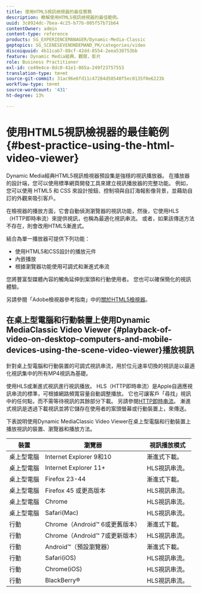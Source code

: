 ```yaml
---
title: 使用HTML5視訊檢視器的最佳實務
description: 瞭解使用HTML5視訊檢視器的最佳範例。
uuid: 3c8924dc-7bea-4c25-b77b-005f57b71b64
contentOwner: admin
content-type: reference
products: SG_EXPERIENCEMANAGER/Dynamic-Media-Classic
geptopics: SG_SCENESEVENONDEMAND_PK/categories/video
discoiquuid: 4b11cab7-88cf-42dd-8554-2eea530753bb
feature: Dynamic Media經典，觀眾，影片
role: Business Practitioner
exl-id: ce49e4ce-8dc0-41e1-865a-249f23757553
translation-type: tm+mt
source-git-commit: 31ac96e6fd11c47284d58540f5ec0135f0e6223b
workflow-type: tm+mt
source-wordcount: '431'
ht-degree: 13%

---
```


# 使用HTML5視訊檢視器的最佳範例{#best-practice-using-the-html-video-viewer}

Dynamic Media經典HTML5視訊檢視器預設集是強穩的視訊播放器。 在播放器的設計端，您可以使用標準網頁開發工具來建立視訊播放器的完整功能。 例如，您可以使用 HTML5 和 CSS 來設計按鈕、控制項與自訂海報影像背景，並藉助自訂的外觀來吸引客戶。

在檢視器的播放方面，它會自動偵測瀏覽器的視訊功能，然後，它使用HLS（HTTP即時串流）來提供視訊，也稱為最適化視訊串流。 或者，如果該傳送方法不存在，則會改用HTML5漸進式。

結合為單一播放器可提供下列功能：

* 使用HTML5和CSS設計的播放元件
* 內嵌播放
* 根據瀏覽器功能使用可調式和漸進式串流

您將豐富型媒體內容的觸角延伸到案頭和行動使用者。 您也可以確保簡化的視訊體驗。

另請參閱「Adobe檢視器參考指南」中的[關於HTML5檢視器](https://experienceleague.adobe.com/docs/dynamic-media-developer-resources/library/viewers-for-aem-assets-only/c-html5-aem-asset-viewers.html?lang=en#viewers-for-aem-assets-only)。

## 在桌上型電腦和行動裝置上使用Dynamic MediaClassic Video Viewer {#playback-of-video-on-desktop-computers-and-mobile-devices-using-the-scene-video-viewer}播放視訊

針對桌上型電腦和行動裝置的可調式視訊串流，用於位元速率切換的視訊是以最適化視訊集中的所有MP4視訊為基礎。

使用HLS或漸進式視訊進行視訊播放。 HLS（HTTP即時串流）是Apple自適應視訊串流的標準，可根據網路頻寬容量自動調整播放。 它也可讓客戶「尋找」視訊中的任何點，而不需等待視訊的其餘部分下載。 另請參閱[HTTP即時串流](https://developer.apple.com/streaming/)。 漸進式視訊是透過下載視訊並將它儲存在使用者的案頭螢幕或行動裝置上，來傳送。

下表說明使用Dynamic MediaClassic Video Viewer在桌上型電腦和行動裝置上播放視訊的裝置、瀏覽器和播放方法。

| 裝置 | 瀏覽器 | 視訊播放模式 |
|--- |--- |--- |
| 桌上型電腦 | Internet Explorer 9和10 | 漸進式下載。 |
| 桌上型電腦 | Internet Explorer 11+ | HLS視訊串流。 |
| 桌上型電腦 | Firefox 23-44 | 漸進式下載。 |
| 桌上型電腦 | Firefox 45 或更高版本 | HLS視訊串流。 |
| 桌上型電腦 | Chrome | HLS視訊串流。 |
| 桌上型電腦 | Safari(Mac) | HLS視訊串流。 |
| 行動 | Chrome（Android™ 6或更舊版本） | 漸進式下載。 |
| 行動 | Chrome（Android™ 7或更新版本） | HLS視訊串流。 |
| 行動 | Android™（預設瀏覽器） | 漸進式下載。 |
| 行動 | Safari(iOS) | HLS視訊串流。 |
| 行動 | Chrome(iOS) | HLS視訊串流。 |
| 行動 | BlackBerry® | HLS視訊串流。 |
